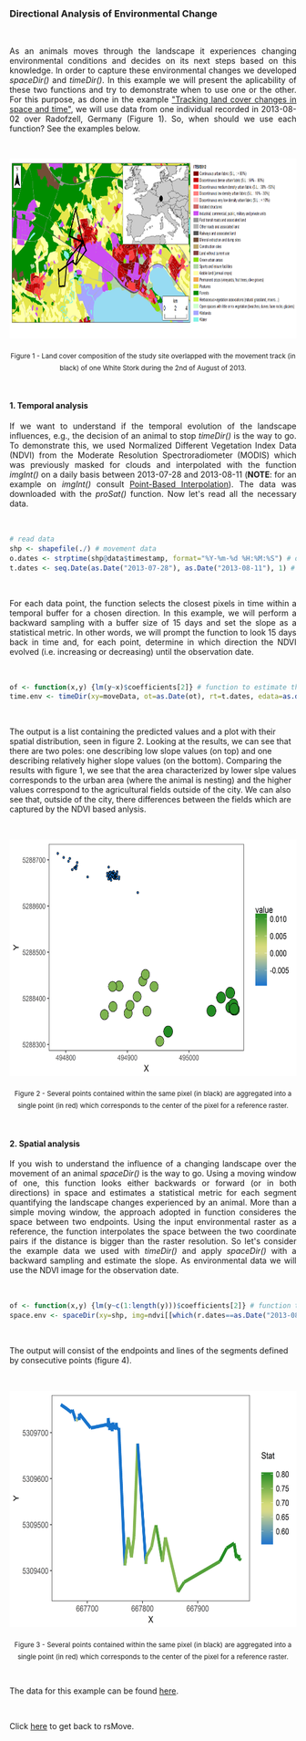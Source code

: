 ### Directional Analysis of Environmental Change

<br>

<p align="justify">
As an animals moves through the landscape it experiences changing environmental conditions and decides on its next steps based on this knowledge. In order to capture these environmental changes we developed <i>spaceDir()</i> and <i>timeDir()</i>. In this example we will present the aplicability of these two functions and try to demonstrate when to use one or the other. For this purpose, as done in the example <a href="https://github.com/RRemelgado/README_data/blob/master/rsMove/example_2.md">"Tracking land cover changes in space and time"</a>, we will use data from one individual recorded in 2013-08-02 over Radofzell, Germany (Figure 1). So, when should we use each function? See the examples below.
</p> 

<br>

<p align="center"><img width="800" height="315" src="https://github.com/RRemelgado/README_data/blob/master/rsMove/Figure-1_example-2.png"></p>

<p align="center"><sub>Figure 1 - Land cover composition of the study site overlapped with the movement track (in black) of one White Stork during the 2nd of August of 2013.</sub></p>

<br>

#### 1. Temporal analysis

<p align="justify">
If we want to understand if the temporal evolution of the landscape influences, e.g., the decision of an animal to stop <i>timeDir()</i> is the way to go. To demonstrate this, we used Normalized Different Vegetation Index Data (NDVI) from the Moderate Resolution Spectroradiometer (MODIS) which was previously masked for clouds and interpolated with the function <i>imgInt()</i> on a daily basis between 2013-07-28 and 2013-08-11 (<b>NOTE</b>: for an example on <i>imgInt()</i> consult <a href="https://github.com/RRemelgado/README_data/blob/master/rsMove/example_5.md">Point-Based Interpolation</a>). The data was downloaded with the <i>proSat()</i> function. Now let's read all the necessary data.
</p>

<br>

```R
# read data
shp <- shapefile(./) # movement data
o.dates <- strptime(shp@data$timestamp, format="%Y-%m-%d %H:%M:%S") # observation dates
t.dates <- seq.Date(as.Date("2013-07-28"), as.Date("2013-08-11"), 1) # interpolation dates
```

<br>

<p align="justify">
For each data point, the function selects the closest pixels in time within a temporal buffer for a chosen direction. In this example, we will perform a backward sampling with a buffer size of 15 days and set the slope as a statistical metric. In other words, we will prompt the function to look 15 days back in time and, for each point, determine in which direction the NDVI evolved (i.e. increasing or decreasing) until the observation date.
</p>

<br>

```R
of <- function(x,y) {lm(y~x)$coefficients[2]} # function to estimate the slope (x=time and y=NDVI)
time.env <- timeDir(xy=moveData, ot=as.Date(ot), rt=t.dates, edata=as.data.frame(int.ndvi), dir="both", mws=10, fun=of)
```

<br>

The output is a list containing the predicted values and a plot with their spatial distribution, seen in figure 2. Looking at the results, we can see that there are two poles: one describing low slope values (on top) and one describing relatively higher slope values (on the bottom). Comparing the results with figure 1, we see that the area characterized by lower slpe values corresponds to the urban area (where the animal is nesting) and the higher values correspond to the agricultural fields outside of the city. We can also see that, outside of the city, there differences between the fields which are captured by the NDVI based anlysis.

<br>

<p align="center"><img width="605" height="415" src="https://github.com/RRemelgado/README_data/blob/master/rsMove/Figure-2_example-3.png"></p>

<p align="center"><sub>Figure 2 - Several points contained within the same pixel (in black) are aggregated into a single point (in red) which corresponds to the center of the pixel for a reference raster.</sub></p>

<br>

#### 2. Spatial analysis

<p align="justify">
If you wish to understand the influence of a changing landscape over the movement of an animal <i>spaceDir()</i> is the way to go. Using a moving window of one, this function looks either backwards or forward (or in both directions) in space and estimates a statistical metric for each segment quantifying the landscape changes experienced by an animal. More than a simple moving window, the approach adopted in function consideres the space between two endpoints. Using the input environmental raster as a reference, the function interpolates the space between the two coordinate pairs if the distance is bigger than the raster resolution. So let's consider the example data we used with <i>timeDir()</i> and apply <i>spaceDir()</i> with a backward sampling and estimate the slope. As environmental data we will use the NDVI image for the observation date.
</p>

<br>

```R
of <- function(x,y) {lm(y~c(1:length(y)))$coefficients[2]} # function to estimate the slope (x=time and y=NDVI)
space.env <- spaceDir(xy=shp, img=ndvi[[which(r.dates==as.Date("2013-08-04"))]], dir="bwd", of=of)
```

<br>

The output will consist of the endpoints and lines of the segments defined by consecutive points (figure 4).

<br>


<p align="center"><img width="605" height="415" src="https://github.com/RRemelgado/README_data/blob/master/rsMove/Figure-3_example-3.png"></p>

<p align="center"><sub>Figure 3 - Several points contained within the same pixel (in black) are aggregated into a single point (in red) which corresponds to the center of the pixel for a reference raster.</sub></p>

<br>

The data for this example can be found <a href="https://github.com/RRemelgado/README_data/blob/master/rsMove/Example_3.zip">here</a>.

<br>

Click  <a href="https://github.com/RRemelgado/rsMove/">here</a> to get back to rsMove.

<br>
